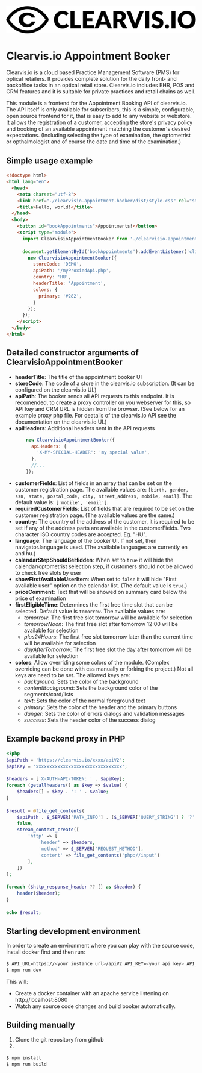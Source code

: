 <img src="https://raw.githubusercontent.com/clearvis-io/clearvisio-appointment-booker/main/logoDark.png">

# Clearvis.io Appointment Booker
Clearvis.io is a cloud based Practice Management Software (PMS) for optical retailers. It provides complete solution for the daily front- and backoffice tasks in an optical retail store. Clearvis.io includes EHR, POS and CRM features and it is suitable for private practices and retail chains as well.

This module is a frontend for the Appointment Booking API of clearvis.io. The API itself is only available for subscribers, this is a simple, configurable, open source frontend for it, that is easy to add to any website or webstore. It allows the registration of a customer, accepting the store's privacy policy and booking of an available appointment matching the customer's desired expectations. (Including selecting the type of examination, the optometrist or opthalmologist and of course the date and time of the examination.)

## Simple usage example
```html
<!doctype html>
<html lang="en">
  <head>
    <meta charset="utf-8">
    <link href="./clearvisio-appointment-booker/dist/style.css" rel="stylesheet">
    <title>Hello, world!</title>
  </head>
  <body>
    <button id="bookAppointments">Appointments!</button>
    <script type="module">
      import ClearvisioAppointmentBooker from './clearvisio-appointment-booker/dist/index.js';

      document.getElementById('bookAppointments').addEventListener('click', () => {
        new ClearvisioAppointmentBooker({
          storeCode: 'DEMO',
          apiPath: '/myProxiedApi.php',
          country: 'HU',
          headerTitle: 'Appointment',
          colors: {
            primary: '#282',
          }
        });
      });
    </script>
  </body>
</html>
```

## Detailed constructor arguments of ClearvisioAppointmentBooker
* **headerTitle**: The title of the appointment booker UI
* **storeCode**: The code of a store in the clearvis.io subscription. (It can be configured on the clearvis.io UI.)
* **apiPath**: The booker sends all API requests to this endpoint. It is recomended, to create a proxy controller on you webserver for this, so API key and CRM URL is hidden from the browser. (See below for an example proxy php file. For deatails of the clearvis.io API see the documentation on the clearvis.io UI.)
* **apiHeaders**: Additional headers sent in the API requests
  ```js
      new ClearvisioAppointmentBooker({
        apiHeaders: {
          'X-MY-SPECIAL-HEADER': 'my special value',
        },
        //...
      });
  ```
* **customerFields**: List of fields in an array that can be set on the customer registration page. The available values are: `[birth, gender, ssn, state, postal_code, city, street_address, mobile, email]`. The default value is: `['mobile', 'email']`.
* **requiredCustomerFields**: List of fields that are required to be set on the customer registration page. (The available values are the same.)
* **country**: The country of the address of the customer, it is required to be set if any of the address parts are available in the customerFields. Two character ISO country codes are accepted. Eg. "HU".
* **language**: The language of the booker UI. If not set, then navigator.language is used. (The available languages are currently en and hu.)
* **calendarStepShouldBeHidden**: When set to `true` it will hide the calendar/optometrist selection step, if customers should not be allowed to check free slots by user
* **showFirstAvailableUserItem**: When set to `false` it will hide "First available user" option on the calendar list. (The default value is `true`.)
* **priceComment**: Text that will be showed on summary card below the price of examination
* **firstEligibleTime**: Determines the first free time slot that can be selected. Default value is `tomorrow`. The available values are:
  * *tomorrow*: The first free slot tomorrow will be available for selection
  * *tomorrowNoon*: The first free slot after tomorrow 12:00 will be available for selection
  * *plus24Hours*: The first free slot tomorrow later than the current time will be available for selection
  * *dayAfterTomorrow*: The first free slot the day after tomorrow will be available for selection
* **colors**: Allow overriding some colors of the module. (Complex overriding can be done with css manually or forking the project.) Not all keys are need to be set. The allowed keys are:
  * *background*: Sets the color of the background
  * *contentBackground*: Sets the background color of the segments/card/lists
  * *text*: Sets the color of the normal foreground text
  * *primary*: Sets the color of the header and the primary buttons
  * *danger*: Sets the color of errors dialogs and validation messages
  * *success*: Sets the header color of the success dialog

## Example backend proxy in PHP
```php
<?php
$apiPath = 'https://clearvis.io/xxxx/apiV2';
$apiKey = 'xxxxxxxxxxxxxxxxxxxxxxxxxxxxxxxx';

$headers = ['X-AUTH-API-TOKEN: ' . $apiKey];
foreach (getallheaders() as $key => $value) {
    $headers[] = $key . ': ' . $value;
}

$result = @file_get_contents(
    $apiPath . $_SERVER['PATH_INFO'] . ($_SERVER['QUERY_STRING'] ? '?' . $_SERVER['QUERY_STRING'] : ''),
    false,
    stream_context_create([
        'http' => [
            'header' => $headers,
            'method' => $_SERVER['REQUEST_METHOD'],
            'content' => file_get_contents('php://input')
        ],
    ])
);

foreach ($http_response_header ?? [] as $header) {
    header($header);
}

echo $result;
```
## Starting development environment

In order to create an environment where you can play with the source code, install docker first and then run:
```bash
$ API_URL=https://<your instance url>/apiV2 API_KEY=<your api key> API_STORE_CODE=<your store code> docker-compose up -d
$ npm run dev
```

This will:
 * Create a docker container with an apache service listening on http://localhost:8080
 * Watch any source code changes and build booker automatically.

## Building manually
1. Clone the git repository from github
2.
```bash
$ npm install
$ npm run build
```
